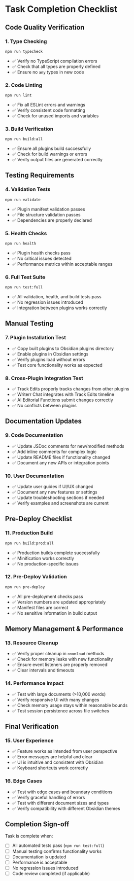 # Task Completion Checklist

## Code Quality Verification

### 1. Type Checking
```bash
npm run typecheck
```
- ✅ Verify no TypeScript compilation errors
- ✅ Check that all types are properly defined
- ✅ Ensure no `any` types in new code

### 2. Code Linting
```bash
npm run lint
```
- ✅ Fix all ESLint errors and warnings
- ✅ Verify consistent code formatting
- ✅ Check for unused imports and variables

### 3. Build Verification
```bash
npm run build:all
```
- ✅ Ensure all plugins build successfully
- ✅ Check for build warnings or errors
- ✅ Verify output files are generated correctly

## Testing Requirements

### 4. Validation Tests
```bash
npm run validate
```
- ✅ Plugin manifest validation passes
- ✅ File structure validation passes
- ✅ Dependencies are properly declared

### 5. Health Checks
```bash
npm run health
```
- ✅ Plugin health checks pass
- ✅ No critical issues detected
- ✅ Performance metrics within acceptable ranges

### 6. Full Test Suite
```bash
npm run test:full
```
- ✅ All validation, health, and build tests pass
- ✅ No regression issues introduced
- ✅ Integration between plugins works correctly

## Manual Testing

### 7. Plugin Installation Test
- ✅ Copy built plugins to Obsidian plugins directory
- ✅ Enable plugins in Obsidian settings
- ✅ Verify plugins load without errors
- ✅ Test core functionality works as expected

### 8. Cross-Plugin Integration Test
- ✅ Track Edits properly tracks changes from other plugins
- ✅ Writerr Chat integrates with Track Edits timeline
- ✅ AI Editorial Functions submit changes correctly
- ✅ No conflicts between plugins

## Documentation Updates

### 9. Code Documentation
- ✅ Update JSDoc comments for new/modified methods
- ✅ Add inline comments for complex logic
- ✅ Update README files if functionality changed
- ✅ Document any new APIs or integration points

### 10. User Documentation
- ✅ Update user guides if UI/UX changed
- ✅ Document any new features or settings
- ✅ Update troubleshooting sections if needed
- ✅ Verify examples and screenshots are current

## Pre-Deploy Checklist

### 11. Production Build
```bash
npm run build:prod:all
```
- ✅ Production builds complete successfully
- ✅ Minification works correctly
- ✅ No production-specific issues

### 12. Pre-Deploy Validation
```bash
npm run pre-deploy
```
- ✅ All pre-deployment checks pass
- ✅ Version numbers are updated appropriately
- ✅ Manifest files are correct
- ✅ No sensitive information in build output

## Memory Management & Performance

### 13. Resource Cleanup
- ✅ Verify proper cleanup in `onunload` methods
- ✅ Check for memory leaks with new functionality
- ✅ Ensure event listeners are properly removed
- ✅ Clear intervals and timeouts

### 14. Performance Impact
- ✅ Test with large documents (>10,000 words)
- ✅ Verify responsive UI with many changes
- ✅ Check memory usage stays within reasonable bounds
- ✅ Test session persistence across file switches

## Final Verification

### 15. User Experience
- ✅ Feature works as intended from user perspective
- ✅ Error messages are helpful and clear  
- ✅ UI is intuitive and consistent with Obsidian
- ✅ Keyboard shortcuts work correctly

### 16. Edge Cases
- ✅ Test with edge cases and boundary conditions
- ✅ Verify graceful handling of errors
- ✅ Test with different document sizes and types
- ✅ Verify compatibility with different Obsidian themes

## Completion Sign-off

Task is complete when:
- [ ] All automated tests pass (`npm run test:full`)
- [ ] Manual testing confirms functionality works
- [ ] Documentation is updated
- [ ] Performance is acceptable
- [ ] No regression issues introduced
- [ ] Code review completed (if applicable)